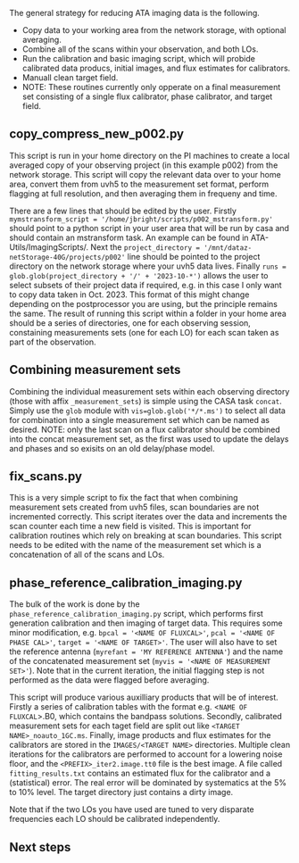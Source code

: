 The general strategy for reducing ATA imaging data is the following.

- Copy data to your working area from the network storage, with optional averaging.
- Combine all of the scans within your observation, and both LOs.
- Run the calibration and basic imaging script, which will probide calibrated data producs, initial images, and flux estimates for calibrators.
- Manuall clean target field.
- NOTE: These routines currently only opperate on a final measurement set consisting of a single flux calibrator, phase calibrator, and target field. 

## copy_compress_new_p002.py

This script is run in your home directory on the PI machines to create a local averaged copy of your observing project (in this example p002) from the network storage. This script will copy the relevant data over to your home area, convert them from uvh5 to the measurement set format, perform flagging at full resolution, and then averaging them in frequeny and time.

There are a few lines that should be edited by the user. Firstly `mymstransform_script = '/home/jbright/scripts/p002_mstransform.py'` should point to a python script in your user area that will be run by casa and should contain an mstransform task. An example can be found in ATA-Utils/ImagingScripts/. Next the `project_directory = '/mnt/dataz-netStorage-40G/projects/p002'` line should be pointed to the project directory on the network storage where your uvh5 data lives. Finally `runs = glob.glob(project_directory + '/' + '2023-10-*')` allows the user to select subsets of their project data if required, e.g. in this case I only want to copy data taken in Oct. 2023. This format of this might change depending on the postprocessor you are using, but the principle remains the same. The result of running this script within a folder in your home area should be a series of directories, one for each observing session, constaining measurements sets (one for each LO) for each scan taken as part of the observation.

## Combining measurement sets

Combining the individual measurement sets within each observing directory (those with affix `_measurement_sets`) is simple using the CASA task `concat`. Simply use the `glob` module with `vis=glob.glob('*/*.ms')` to select all data for combination into a single measurement set which can be named as desired. NOTE: only the last scan on a flux calibrator should be combined into the concat measurement set, as the first was used to update the delays and phases and so exisits on an old delay/phase model. 

## fix_scans.py

This is a very simple script to fix the fact that when combining measurement sets created from uvh5 files, scan boundaries are not incremented correctly. This script iterates over the data and increments the scan counter each time a new field is visited. This is important for calibration routines which rely on breaking at scan boundaries. This script needs to be edited with the name of the measurement set which is a concatenation of all of the scans and LOs. 

## phase_reference_calibration_imaging.py

The bulk of the work is done by the `phase_reference_calibration_imaging.py` script, which performs first generation calibration and then imaging of target data. This requires some minor modification, e.g. `bpcal = '<NAME OF FLUXCAL>'`, `pcal = '<NAME OF PHASE CAL>'`, `target = '<NAME OF TARGET>'`. The user will also have to set the reference antenna (`myrefant = 'MY REFERENCE ANTENNA'`) and the name of the concatenated measurement set (`myvis = '<NAME OF MEASUREMENT SET>'`). Note that in the current iteration, the initial flagging step is not performed as the data were flagged before averaging. 

This script will produce various auxilliary products that will be of interest. Firstly a series of calibration tables with the format e.g. <`NAME OF FLUXCAL`>.B0, which contains the bandpass solutions. Secondly, calibrated measurement sets for each taget field are split out like `<TARGET NAME>_noauto_1GC.ms`. Finally, image products and flux estimates for the calibrators are stored in the `IMAGES/<TARGET NAME>` directories. Multiple clean iterations for the calibrators are performed to account for a lowering noise floor, and the `<PREFIX>_iter2.image.tt0` file is the best image. A file called `fitting_results.txt` contains an estimated flux for the calibrator and a (statistical) error. The real error will be dominated by systematics at the 5% to 10% level. The target directory just contains a dirty image.

Note that if the two LOs you have used are tuned to very disparate frequencies each LO should be calibrated independently. 

## Next steps
